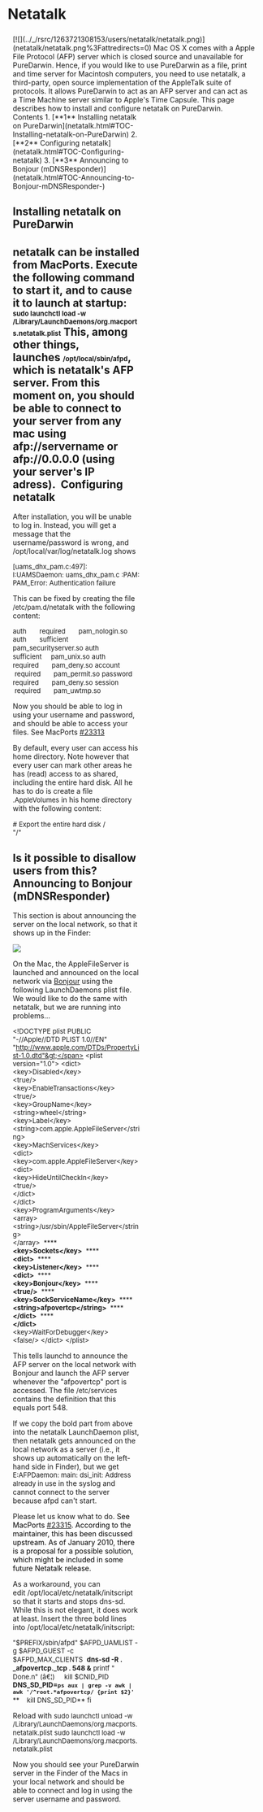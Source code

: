 Netatalk
========

<div style="display:inline;float:right;margin-top:5px;margin-right:10px;margin-bottom:5px;margin-left:10px">
[![](../_/rsrc/1263721308153/users/netatalk/netatalk.png)](netatalk/netatalk.png%3Fattredirects=0)
Mac OS X comes with a Apple File Protocol (AFP) server which is closed source and unavailable for PureDarwin. Hence, if you would like to use PureDarwin as a file, print and time server for Macintosh computers, you need to use netatalk, a third-party, open source implementation of the AppleTalk suite of protocols. It allows PureDarwin to act as an AFP server and can act as a Time Machine server similar to Apple's Time Capsule. This page describes how to install and configure netatalk on PureDarwin.

<div class="sites-embed-align-left-wrapping-off">
<div class="sites-embed-border-off sites-embed" style="width:250px;">
<div class="sites-embed-content sites-embed-type-toc">
<div class="goog-toc sites-embed-toc-maxdepth-6">
Contents
1.  [**1** Installing netatalk on PureDarwin](netatalk.html#TOC-Installing-netatalk-on-PureDarwin)
2.  [**2** Configuring netatalk](netatalk.html#TOC-Configuring-netatalk)
3.  [**3** Announcing to Bonjour (mDNSResponder)](netatalk.html#TOC-Announcing-to-Bonjour-mDNSResponder-)

Installing netatalk on PureDarwin
---------------------------------
netatalk can be installed from MacPorts. Execute the following command to start it, and to cause it to launch at startup:
<span style="font-size:small">sudo launchctl load -w /Library/LaunchDaemons/org.macports.netatalk.plist</span>
This, among other things, launches <span style="font-size:small">/opt/local/sbin/afpd</span>, which is netatalk's AFP server.
From this moment on, you should be able to connect to your server from any mac using afp://servername or afp://0.0.0.0 (using your server's IP adress). 
Configuring netatalk
--------------------
After installation, you will be unable to log in. Instead, you will get a message that the username/password is wrong, and /opt/local/var/log/netatalk.log shows 

<span style="font-size:small">[uams_dhx_pam.c:497]: I:UAMSDaemon: uams_dhx_pam.c :PAM: PAM_Error: Authentication failure</span>

This can be fixed by creating the file <span style="font-size:small">/etc/pam.d/netatalk</span> with the following content:

<span style="font-size:small">auth       required       pam_nologin.so</span>
<span style="font-size:small">auth       sufficient     pam_securityserver.so</span>
<span style="font-size:small">auth       sufficient     pam_unix.so</span>
<span style="font-size:small">auth       required       pam_deny.so</span>
<span style="font-size:small">account    required       pam_permit.so</span>
<span style="font-size:small">password   required       pam_deny.so</span>
<span style="font-size:small">session    required       pam_uwtmp.so</span>


Now you should be able to log in using your username and password, and should be able to access your files. See MacPorts [#23313](https://trac.macports.org/ticket/23313)

By default, every user can access his home directory. Note however that every user can mark other areas he has (read) access to as shared, including the entire hard disk. All he has to do is create a file <span style="font-size:small">.AppleVolumes</span> in his home directory with the following content:

<span style="font-size:small"># Export the entire hard disk</span>
<span style="font-size:small">/</span><span style="white-space:pre"><span style="font-size:small"> </span></span><span style="font-size:small">"/"</span>

Is it possible to disallow users from this?
Announcing to Bonjour (mDNSResponder)
-------------------------------------
This section is about announcing the server on the local network, so that it shows up in the Finder:

[![](../_/rsrc/1263693560135/users/netatalk/Bildschirmfoto%202010-01-17%20um%2002.58.49.png)](netatalk/Bildschirmfoto%202010-01-17%20um%2002.58.49.png%3Fattredirects=0)

[](netatalk/Bildschirmfoto%202010-01-17%20um%2002.58.49.png%3Fattredirects=0)On the Mac, the AppleFileServer is launched and announced on the local network via [Bonjour](bonjour.html) using the following LaunchDaemons plist file. We would like to do the same with netatalk, but we are running into problems...


<span style="font-size:small">&lt;!DOCTYPE plist PUBLIC "-//Apple//DTD PLIST 1.0//EN" "http://www.apple.com/DTDs/PropertyList-1.0.dtd"&gt;</span>
<span style="font-size:small">&lt;plist version="1.0"&gt;</span>
<span style="font-size:small">&lt;dict&gt;</span>
<span style="white-space:pre"><span style="font-size:small"> </span></span><span style="font-size:small">&lt;key&gt;Disabled&lt;/key&gt;</span>
<span style="white-space:pre"><span style="font-size:small"> </span></span><span style="font-size:small">&lt;true/&gt;</span>
<span style="white-space:pre"><span style="font-size:small"> </span></span><span style="font-size:small">&lt;key&gt;EnableTransactions&lt;/key&gt;</span>
<span style="white-space:pre"><span style="font-size:small"> </span></span><span style="font-size:small">&lt;true/&gt;</span>
<span style="white-space:pre"><span style="font-size:small"> </span></span><span style="font-size:small">&lt;key&gt;GroupName&lt;/key&gt;</span>
<span style="white-space:pre"><span style="font-size:small"> </span></span><span style="font-size:small">&lt;string&gt;wheel&lt;/string&gt;</span>
<span style="white-space:pre"><span style="font-size:small"> </span></span><span style="font-size:small">&lt;key&gt;Label&lt;/key&gt;</span>
<span style="white-space:pre"><span style="font-size:small"> </span></span><span style="font-size:small">&lt;string&gt;com.apple.AppleFileServer&lt;/string&gt;</span>
<span style="white-space:pre"><span style="font-size:small"> </span></span><span style="font-size:small">&lt;key&gt;MachServices&lt;/key&gt;</span>
<span style="white-space:pre"><span style="font-size:small"> </span></span><span style="font-size:small">&lt;dict&gt;</span>
<span style="white-space:pre"><span style="font-size:small"> </span></span><span style="font-size:small">&lt;key&gt;com.apple.AppleFileServer&lt;/key&gt;</span>
<span style="white-space:pre"><span style="font-size:small"> </span></span><span style="font-size:small">&lt;dict&gt;</span>
<span style="white-space:pre"><span style="font-size:small"> </span></span><span style="font-size:small">&lt;key&gt;HideUntilCheckIn&lt;/key&gt;</span>
<span style="white-space:pre"><span style="font-size:small"> </span></span><span style="font-size:small">&lt;true/&gt;</span>
<span style="white-space:pre"><span style="font-size:small"> </span></span><span style="font-size:small">&lt;/dict&gt;</span>
<span style="white-space:pre"><span style="font-size:small"> </span></span><span style="font-size:small">&lt;/dict&gt;</span>
<span style="white-space:pre"><span style="font-size:small"> </span></span><span style="font-size:small">&lt;key&gt;ProgramArguments&lt;/key&gt;</span>
<span style="white-space:pre"><span style="font-size:small"> </span></span><span style="font-size:small">&lt;array&gt;</span>
<span style="white-space:pre"><span style="font-size:small"> </span></span><span style="font-size:small">&lt;string&gt;/usr/sbin/AppleFileServer&lt;/string&gt;</span>
<span style="white-space:pre"><span style="font-size:small"> </span></span><span style="font-size:small">&lt;/array&gt;</span>
<span style="white-space:pre"><span style="font-size:small"> **** </span></span><span style="font-size:small">**&lt;key&gt;Sockets&lt;/key&gt;**</span>
<span style="white-space:pre"><span style="font-size:small"> **** </span></span><span style="font-size:small">**&lt;dict&gt;**</span>
<span style="white-space:pre"><span style="font-size:small"> **** </span></span><span style="font-size:small">**&lt;key&gt;Listener&lt;/key&gt;**</span>
<span style="white-space:pre"><span style="font-size:small"> **** </span></span><span style="font-size:small">**&lt;dict&gt;**</span>
<span style="white-space:pre"><span style="font-size:small"> **** </span></span><span style="font-size:small">**&lt;key&gt;Bonjour&lt;/key&gt;**</span>
<span style="white-space:pre"><span style="font-size:small"> **** </span></span><span style="font-size:small">**&lt;true/&gt;**</span>
<span style="white-space:pre"><span style="font-size:small"> **** </span></span><span style="font-size:small">**&lt;key&gt;SockServiceName&lt;/key&gt;**</span>
<span style="white-space:pre"><span style="font-size:small"> **** </span></span><span style="font-size:small">**&lt;string&gt;afpovertcp&lt;/string&gt;**</span>
<span style="white-space:pre"><span style="font-size:small"> **** </span></span><span style="font-size:small">**&lt;/dict&gt;**</span>
<span style="white-space:pre"><span style="font-size:small"> **** </span></span><span style="font-size:small">**&lt;/dict&gt;**</span>
<span style="white-space:pre"><span style="font-size:small"> </span></span><span style="font-size:small">&lt;key&gt;WaitForDebugger&lt;/key&gt;</span>
<span style="white-space:pre"><span style="font-size:small"> </span></span><span style="font-size:small">&lt;false/&gt;</span>
<span style="font-size:small">&lt;/dict&gt;</span>
<span style="font-size:small">&lt;/plist&gt;</span>

This tells launchd to announce the AFP server on the local network with Bonjour and launch the AFP server whenever the "afpovertcp" port is accessed. The file <span style="font-size:small">/etc/services</span> contains the definition that this equals port 548. 

If we copy the bold part from above into the netatalk LaunchDaemon plist, then netatalk gets announced on the local network as a server (i.e., it shows up automatically on the left-hand side in Finder), but we get
<span style="font-size:small">E:AFPDaemon: main: dsi_init: Address already in use</span>
in the syslog and cannot connect to the server because afpd can't start.

Please let us know what to do. <span style="color:rgb(0,0,0)">See MacPorts [#23315](https://trac.macports.org/ticket/23315). According to the maintainer, this has been discussed upstream. As of January 2010, there is a proposal for a possible solution, which might be included in some future Netatalk release.</span>

As a workaround, you can edit /opt/local/etc/netatalk/initscript so that it starts and stops dns-sd. While this is not elegant, it does work at least. Insert the three bold lines into /opt/local/etc/netatalk/initscript:


<span style="font-size:small">"$PREFIX/sbin/afpd" $AFPD_UAMLIST -g $AFPD_GUEST -c $AFPD_MAX_CLIENTS </span>
<span style="font-size:small">**dns-sd -R . _afpovertcp._tcp . 548 &**</span>
<span style="font-size:small">printf " Done.n"</span>
<span style="font-size:small">(â€¦)</span>
<span style="font-size:small">    kill $CNID_PID</span>
<span style="font-size:small">**DNS_SD_PID=`ps aux | grep -v awk | awk '/^root.*afpovertcp/ {print $2}'`**</span>
<span style="font-size:small">**    kill DNS_SD_PID**</span>
<span style="font-size:small">fi</span>


Reload with
<span style="font-size:small">sudo launchctl unload -w /Library/LaunchDaemons/org.macports.netatalk.plist</span>
<span style="font-size:small">sudo launchctl load -w /Library/LaunchDaemons/org.macports.netatalk.plist</span>

Now you should see your PureDarwin server in the Finder of the Macs in your local network and should be able to connect and log in using the server username and password.

